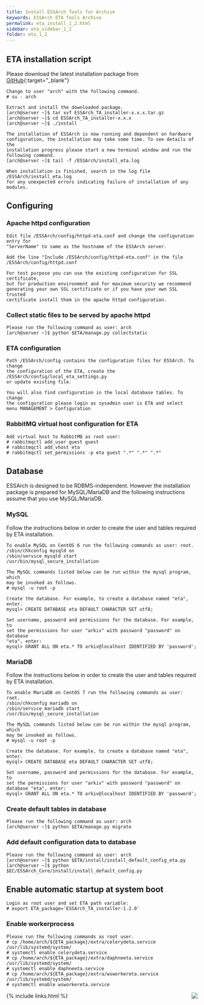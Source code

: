 ```yaml
---
title: Install ESSArch Tools for Archive
keywords: ESSArch ETA Tools Archive
permalink: eta_install_1_2.html
sidebar: eta_sidebar_1_2
folder: eta_1_2
---
```


## ETA installation script

Please download the latest installation package from  [GitHub](https://github.com/ESSolutions/ESSArch_Tools_Archive/releases/latest){:target="_blank"}

    Change to user "arch" with the following command.
    # su - arch

    Extract and install the downloaded package.
    [arch@server ~]$ tar xvf ESSArch_TA_installer-x.x.x.tar.gz
    [arch@server ~]$ cd ESSArch_TA_installer-x.x.x
    [arch@server ~]$ ./install

    The installation of ESSArch is now running and dependent on hardware
    configuration, the installation may take some time. To see details of the
    installation progress please start a new terminal window and run the
    following command.
    [arch@server ~]$ tail -f /ESSArch/install_eta.log

    When installation is finished, search in the log file /ESSArch/install_eta.log
    for any unexpected errors indicating failure of installation of any modules.

## Configuring

### Apache httpd configuration

    Edit file /ESSArch/config/httpd-eta.conf and change the configuration entry for
    "ServerName" to same as the hostname of the ESSArch server.

    Add the line "Include /ESSArch/config/httpd-eta.conf" in the file
    /ESSArch/config/httpd.conf

    For test purpose you can use the existing configuration for SSL certificate,
    but for production environment and for maximum security we recommend
    generating your own SSL certificate or if you have your own SSL trusted
    certificate install them in the apache httpd configuration.

### Collect static files to be served by apache httpd

    Please run the following command as user: arch
    [arch@server ~]$ python $ETA/manage.py collectstatic

### ETA configuration

    Path /ESSArch/config contains the configuration files for ESSArch. To change
    the configuration of the ETA, create the /ESSArch/config/local_eta_settings.py
    or update existing file.

    You will also find configuration in the local database tables. To change
    the configuration please login as sysadmin user is ETA and select
    menu MANAGEMENT > Configuration

### RabbitMQ virtual host configuration for ETA

    Add virtual host to RabbitMQ as root user:
    # rabbitmqctl add_user guest guest
    # rabbitmqctl add_vhost eta
    # rabbitmqctl set_permissions -p eta guest ".*" ".*" ".*"

## Database

ESSArch is designed to be RDBMS-independent. However the installation package
is prepared for MySQL/MariaDB and the following instructions assume that you
use MySQL/MariaDB.

### MySQL

Follow the instructions below in order to create the user and tables required
by ETA installation.

    To enable MySQL on CentOS 6 run the following commands as user: root.
    /sbin/chkconfig mysqld on
    /sbin/service mysqld start  
    /usr/bin/mysql_secure_installation

    The MySQL commands listed below can be run within the mysql program, which
    may be invoked as follows.
    # mysql -u root -p

    Create the database. For example, to create a database named "eta", enter.
    mysql> CREATE DATABASE eta DEFAULT CHARACTER SET utf8;

    Set username, password and permissions for the database. For example, to
    set the permissions for user "arkiv" with password "password" on database
    "eta", enter:
    mysql> GRANT ALL ON eta.* TO arkiv@localhost IDENTIFIED BY 'password';

### MariaDB

Follow the instructions below in order to create the user and tables required
by ETA installation.

    To enable MariaDB on CentOS 7 run the following commands as user: root.
    /sbin/chkconfig mariadb on
    /sbin/service mariadb start
    /usr/bin/mysql_secure_installation

    The MySQL commands listed below can be run within the mysql program, which
    may be invoked as follows.
    # mysql -u root -p

    Create the database. For example, to create a database named "eta", enter.
    mysql> CREATE DATABASE eta DEFAULT CHARACTER SET utf8;

    Set username, password and permissions for the database. For example, to
    set the permissions for user "arkiv" with password "password" on
    database "eta", enter:
    mysql> GRANT ALL ON eta.* TO arkiv@localhost IDENTIFIED BY 'password';

### Create default tables in database

    Please run the following command as user: arch
    [arch@server ~]$ python $ETA/manage.py migrate

### Add default configuration data to database

    Please run the following command as user: arch
    [arch@server ~]$ python $ETA/install/install_default_config_eta.py
    [arch@server ~]$ python $EC/ESSArch_Core/install/install_default_config.py

## Enable automatic startup at system boot

    Login as root user and set ETA path variable:
    # export ETA_package='ESSArch_TA_installer-1.2.0'

### Enable workerprocess

    Please run the following commands as root user.
    # cp /home/arch/${ETA_package}/extra/celerydeta.service /usr/lib/systemd/system/
    # systemctl enable celerydeta.service
    # cp /home/arch/${ETA_package}/extra/daphneeta.service /usr/lib/systemd/system/
    # systemctl enable daphneeta.service
    # cp /home/arch/${ETA_package}/extra/wsworkereta.service /usr/lib/systemd/system/
    # systemctl enable wsworkereta.service

[<img align="right" src="images/n.png">](eta_running_1_2.html)
{% include links.html %}
